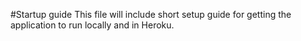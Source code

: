 #Startup guide
This file will include short setup guide for getting the application to run locally and in Heroku.